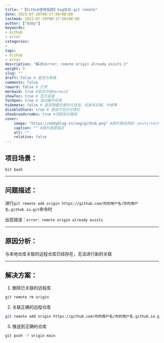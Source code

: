 ```yaml
---
title: "【Github使用指南】bug日志-git remote"
date: 2023-07-20T00:17:58+08:00
lastmod: 2023-07-20T00:17:58+08:00
author: ["Eddy"]
keywords: 
- Github
- error
categories: 
- 
tags: 
- Github
- error
description: "解决{error: remote origin already exists.}"
weight: 5
slug: ""
draft: false # 是否为草稿
comments: false
reward: false # 打赏
mermaid: true #是否开启mermaid
showToc: true # 显示目录
TocOpen: true # 自动展开目录
hidemeta: false # 是否隐藏文章的元信息，如发布日期、作者等
disableShare: true # 底部不显示分享栏
showbreadcrumbs: true #顶部显示路径
cover:
    image: "https://eddyblog.cn/img/github.png" #图片路径例如：posts/tech/123/123.png
    caption: "" #图片底部描述
    alt: ""
    relative: false
---
```

## 项目场景：

`Git bash` 

---

## 问题描述：

进行`git remote add origin https://github.com/你的用户名/你的用户名.github.io.git`命令时

出现错误：`error: remote origin already exists`

---

## 原因分析：

与本地仓库关联的远程仓库已经存在，无法进行新的关联

---

## 解决方案：

1. 删除已关联的远程库

```bash
git remote rm origin 
```

2. 关联正确的远程仓库

```bash
git remote add origin https://github.com/你的用户名/你的用户名.github.io.git
```

3. 推送到正确的仓库

```bash
git push -f origin main
```









